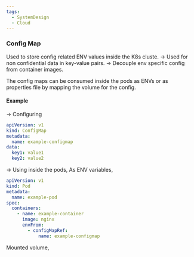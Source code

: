 ```yaml
---
tags:
  - SystemDesign
  - Cloud
---
```

### Config Map

Used to store config related ENV values inside the K8s cluste.
-> Used for non confidential data in key-value pairs.
-> Decouple env specific config from container images.

The config maps can be consumed inside the pods as ENVs or as properties file by mapping the volume for the config.

#### Example
-> Configuring
```yaml
apiVersion: v1
kind: ConfigMap
metadata:
  name: example-configmap
data:
  key1: value1
  key2: value2
```

-> Using inside the pods,
As ENV variables,
```yaml
apiVersion: v1
kind: Pod
metadata:
  name: example-pod
spec:
  containers:
    - name: example-container
      image: nginx
      envFrom:
        - configMapRef:
            name: example-configmap
```

Mounted volume,
```ya
```